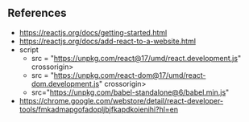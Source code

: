 ## References
* https://reactjs.org/docs/getting-started.html
* https://reactjs.org/docs/add-react-to-a-website.html
* script 
    - src = "https://unpkg.com/react@17/umd/react.development.js" crossorigin>
    - src = "https://unpkg.com/react-dom@17/umd/react-dom.development.js" crossorigin>
    - src="https://unpkg.com/babel-standalone@6/babel.min.js"
* https://chrome.google.com/webstore/detail/react-developer-tools/fmkadmapgofadopljbjfkapdkoienihi?hl=en
